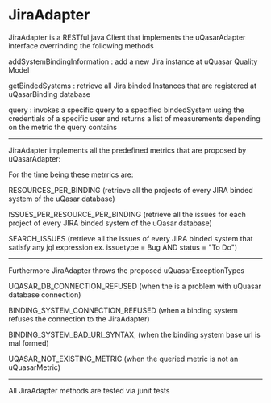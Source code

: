 JiraAdapter
===========
JiraAdapter is a RESTful java Client that implements the uQasarAdapter interface overrinding the following methods

addSystemBindingInformation : add a new Jira instance at uQuasar Quality Model

getBindedSystems :  retrieve all Jira binded Instances that are registered at uQasarBinding database

query : invokes a specific query to a specified bindedSystem using the credentials of a specific user and returns a list of measurements depending on the metric the query contains

------------------------------------------------------------------------

JiraAdapter implements all the predefined metrics that are proposed by uQasarAdapter:

For the time being these metrrics are:

RESOURCES_PER_BINDING (retrieve all the projects of every JIRA binded system of the uQasar database)

ISSUES_PER_RESOURCE_PER_BINDING (retrieve all the issues for each project of every JIRA binded system of the uQasar database)

SEARCH_ISSUES (retrieve all the issues of every JIRA binded system that satisfy any jql expression ex. issuetype = Bug AND status = "To Do")

----------------------------------------------------------------------

Furthermore JiraAdapter throws the proposed uQuasarExceptionTypes

 UQASAR_DB_CONNECTION_REFUSED (when the is a problem with uQuasar database connection)
 
 BINDING_SYSTEM_CONNECTION_REFUSED (when a binding system refuses the connection to the JiraAdapter)
 
 BINDING_SYSTEM_BAD_URI_SYNTAX, (when the binding system base url is mal formed)
 
 UQASAR_NOT_EXISTING_METRIC (when the queried metric is not an uQuasarMetric)
 
 ---------------------------------------------------------------------
 
All JiraAdapter methods are tested via junit tests
